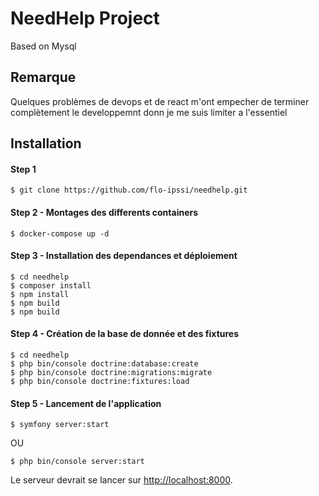 # NeedHelp Project
Based on Mysql

## Remarque
Quelques problèmes de devops et de react m'ont empecher de terminer complètement le developpemnt
donn je me suis limiter a l'essentiel

## Installation

#### Step 1 

```
$ git clone https://github.com/flo-ipssi/needhelp.git

```
#### Step 2 - Montages des differents containers

```
$ docker-compose up -d
```

#### Step 3 - Installation des dependances et déploiement

```
$ cd needhelp
$ composer install
$ npm install
$ npm build
$ npm build

```
#### Step 4 - Création de la base de donnée et des fixtures

```
$ cd needhelp
$ php bin/console doctrine:database:create
$ php bin/console doctrine:migrations:migrate
$ php bin/console doctrine:fixtures:load

```

#### Step 5 - Lancement de l'application

```
$ symfony server:start
```
OU

```
$ php bin/console server:start
```
Le serveur devrait se lancer sur [http://localhost:8000](http://localhost:8000).


